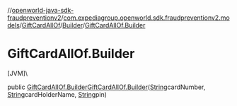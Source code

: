 //[openworld-java-sdk-fraudpreventionv2](../../../../index.md)/[com.expediagroup.openworld.sdk.fraudpreventionv2.models](../../index.md)/[GiftCardAllOf](../index.md)/[Builder](index.md)/[GiftCardAllOf.Builder](-gift-card-all-of.-builder.md)

# GiftCardAllOf.Builder

[JVM]\

public [GiftCardAllOf.Builder](index.md)[GiftCardAllOf.Builder](-gift-card-all-of.-builder.md)([String](https://docs.oracle.com/javase/8/docs/api/java/lang/String.html)cardNumber, [String](https://docs.oracle.com/javase/8/docs/api/java/lang/String.html)cardHolderName, [String](https://docs.oracle.com/javase/8/docs/api/java/lang/String.html)pin)
